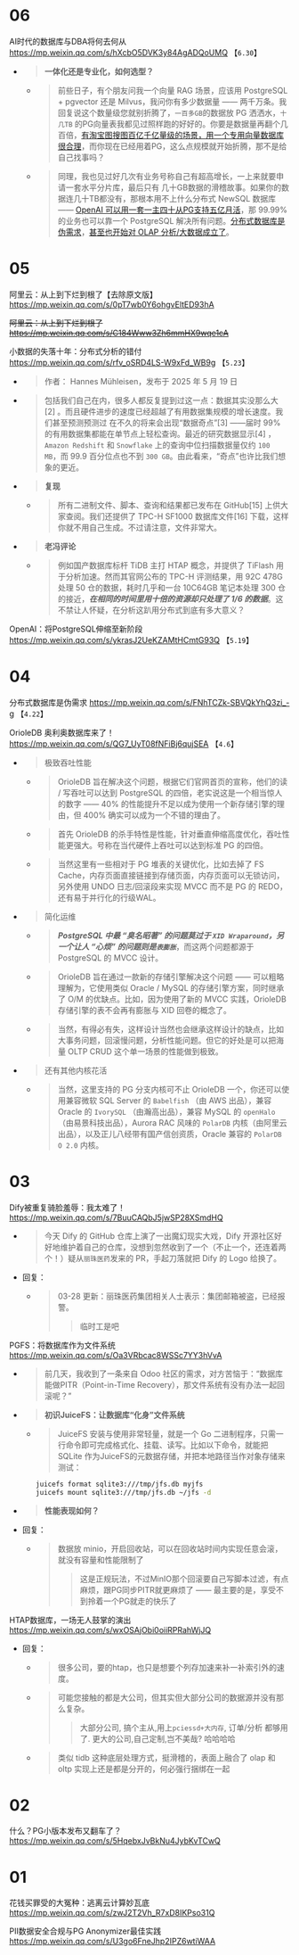 
# 06

AI时代的数据库与DBA将何去何从 https://mp.weixin.qq.com/s/hXcbO5DVK3y84AgADQoUMQ  【`6.30`】
- > **一体化还是专业化，如何选型？**
  * > 前些日子，有个朋友问我一个向量 RAG 场景，应该用 PostgreSQL + pgvector 还是 Milvus，我问你有多少数据量 —— 两千万条。我回复说这个数量级您就别折腾了，`一百多GB`的数据放 PG 洒洒水，`十几TB` 的PG向量表我都见过照样跑的好好的。你要是数据量再翻个几百倍，[有淘宝图搜图百亿千亿量级的场景，用一个专用向量数据库很合理](https://mp.weixin.qq.com/s/0eBZ4zyX6XjBQO0GqlANnw)，而你现在已经用着PG，这么点规模就开始折腾，那不是给自己找事吗？
  * > 同理，我也见过好几次有业务号称自己有超高增长，一上来就要申请一套水平分片库，最后只有 几十GB数据的滑稽故事。如果你的数据连几十TB都没有，那根本用不上什么分布式 NewSQL 数据库 —— [OpenAI 可以用一套一主四十从PG支持五亿月活](https://mp.weixin.qq.com/s/ykrasJ2UeKZAMtHCmtG93Q)，那 99.99% 的业务也可以靠一个 PostgreSQL 解决所有问题。[分布式数据库是伪需求](https://mp.weixin.qq.com/s/FNhTCZk-SBVQkYhQ3zi_-g)，[甚至也开始对 OLAP 分析/大数据成立了](https://mp.weixin.qq.com/s/rfv_oSRD4LS-W9xFd_WB9g)。

# 05

阿里云：从上到下烂到根了【去除原文版】 https://mp.weixin.qq.com/s/0pT7wb0Y6ohgvEltED93hA

~~阿里云：从上到下烂到根了 https://mp.weixin.qq.com/s/C184Www3Zh6mmHX9wqe1cA~~

小数据的失落十年：分布式分析的错付 https://mp.weixin.qq.com/s/rfv_oSRD4LS-W9xFd_WB9g  【`5.23`】
- > 作者： Hannes Mühleisen，发布于 2025 年 5 月 19 日
- > 包括我们自己在内，很多人都反复提到过这一点：数据其实没那么大[2] 。而且硬件进步的速度已经超越了有用数据集规模的增长速度。我们甚至预测预测过 在不久的将来会出现“数据奇点”[3] ——届时 99% 的有用数据集都能在单节点上轻松查询。最近的研究数据显示[4] ，`Amazon Redshift` 和 `Snowflake` 上的查询中位扫描数据量仅约 `100 MB`，而 99.9 百分位点也不到 `300 GB`。由此看来，“奇点”也许比我们想象的更近。
- > **复现**
  * > 所有二进制文件、脚本、查询和结果都已发布在 GitHub[15] 上供大家查阅。我们还提供了 TPC-H SF1000 数据库文件[16] 下载，这样你就不用自己生成。不过请注意，文件非常大。
- > **老冯评论**
  * > 例如国产数据库标杆 TiDB 主打 HTAP 概念，并提供了 TiFlash 用于分析加速。然而其官网公布的 TPC-H 评测结果，用 92C 478G 处理 50 仓的数据，耗时几乎和一台 10C64GB 笔记本处理 300 仓的接近，***在相同的时间里用十倍的资源却只处理了 1/6 的数据***。这不禁让人怀疑，在分析这趴用分布式到底有多大意义？

OpenAI：将PostgreSQL伸缩至新阶段 https://mp.weixin.qq.com/s/ykrasJ2UeKZAMtHCmtG93Q  【`5.19`】

# 04

分布式数据库是伪需求 https://mp.weixin.qq.com/s/FNhTCZk-SBVQkYhQ3zi_-g  【`4.22`】

OrioleDB 奥利奥数据库来了！ https://mp.weixin.qq.com/s/QG7_UyT08fNFiBj6qujSEA  【`4.6`】
- > 极致吞吐性能
  * > OrioleDB 旨在解决这个问题，根据它们官网首页的宣称，他们的读 / 写吞吐可以达到 PostgreSQL 的四倍，老实说这是一个相当惊人的数字 —— 40% 的性能提升不足以成为使用一个新存储引擎的理由，但 400% 确实可以成为一个不错的理由了。
  * > 首先 OrioleDB 的杀手特性是性能，针对垂直伸缩高度优化，吞吐性能更强大。号称在当代硬件上吞吐可以达到标准 PG 的四倍。
  * > 当然这里有一些相对于 PG 堆表的关键优化，比如去掉了 FS Cache，内存页面直接链接到存储页面，内存页面可以无锁访问，另外使用 UNDO 日志/回滚段来实现 MVCC 而不是 PG 的 REDO，还有易于并行化的行级WAL。
- > 简化运维
  * > ***PostgreSQL 中最 “臭名昭著” 的问题莫过于 `XID Wraparound`，另一个让人 “心烦” 的问题则是`表膨胀`***，而这两个问题都源于 PostgreSQL 的 MVCC 设计。
  * > OrioleDB 旨在通过一款新的存储引擎解决这个问题 —— 可以粗略理解为，它使用类似 Oracle / MySQL 的存储引擎方案，同时继承了 O/M 的优缺点。比如，因为使用了新的 MVCC 实践，OrioleDB 存储引擎的表不会再有膨胀与 XID 回卷的概念了。
  * > 当然，有得必有失，这样设计当然也会继承这样设计的缺点，比如大事务问题，回滚慢问题，分析性能问题。但它的好处是可以把海量 OLTP CRUD 这个单一场景的性能做到极致。
- > 还有其他内核花活
  * > 当然，这里支持的 PG 分支内核可不止 OrioleDB 一个，你还可以使用兼容微软 SQL Server 的 `Babelfish` （由 AWS 出品），兼容 Oracle 的 `IvorySQL` （由瀚高出品），兼容 MySQL 的 `openHalo` （由易景科技出品），Aurora RAC 风味的 `PolarDB` 内核（由阿里云出品），以及正儿八经带有国产信创资质，Oracle 兼容的 `PolarDB O 2.0` 内核。

# 03

Dify被重复骑脸羞辱：我太难了！ https://mp.weixin.qq.com/s/7BuuCAQbJ5jwSP28XSmdHQ
- > 今天 Dify 的 GitHub 仓库上演了一出魔幻现实大戏，Dify 开源社区好好地维护着自己的仓库，没想到忽然收到了一个（不止一个，还连着两个！）疑从`丽珠医药`发来的 PR，手起刀落就把 Dify 的 Logo 给换了。
- 回复：
  * > 03-28 更新：丽珠医药集团相关人士表示：集团邮箱被盗，已经报警。
    >> 临时工是吧

PGFS：将数据库作为文件系统 https://mp.weixin.qq.com/s/Oa3VRbcac8WSSc7YY3hVvA
- > 前几天，我收到了一条来自 Odoo 社区的需求，对方苦恼于：“数据库能做PITR（Point-in-Time Recovery），那文件系统有没有办法一起回滚呢？”
- > **初识JuiceFS：让数据库“化身”文件系统**
  * > JuiceFS 安装与使用非常轻量，就是一个 Go 二进制程序，只需一行命令即可完成格式化、挂载、读写。比如以下命令，就能把 SQLite 作为JuiceFS的元数据存储，并把本地路径当作对象存储来测试：
    ```sh
    juicefs format sqlite3:///tmp/jfs.db myjfs     
    juicefs mount sqlite3:///tmp/jfs.db ~/jfs -d
    ```
- > **性能表现如何？**
- 回复：
  * > 数据放 minio，开启回收站，可以在回收站时间内实现任意会滚，就没有容量和性能限制了
    >> 这是正规玩法，不过MinIO那个回滚要自己写脚本过滤，有点麻烦，跟PG同步PITR就更麻烦了 —— 最主要的是，享受不到拎着一个PG就走的快乐了

HTAP数据库，一场无人鼓掌的演出 https://mp.weixin.qq.com/s/wxOSAjObi0oiiRPRahWjJQ
- 回复：
  * > 很多公司，要的htap，也只是想要个列存加速来补一补索引外的速度。
  * > 可能您接触的都是大公司，但其实但大部分公司的数据源并没有那么复杂。
    >> 大部分公司, 搞个主从,用上`pciessd+大内存`, 订单/分析 都够用了. 更大的公司,自己定制,岂不美哉? 哈哈哈哈
  * > 类似 tidb 这种底层处理方式，挺滑稽的，表面上融合了 olap 和 oltp 实现上还是都是分开的，何必强行捆绑在一起

# 02

什么？PG小版本发布又翻车了？ https://mp.weixin.qq.com/s/5HqebxJvBkNu4JybKvTCwQ

# 01

花钱买罪受的大冤种：逃离云计算妙瓦底 https://mp.weixin.qq.com/s/zwJ2T2Vh_R7xD8IKPso31Q

PII数据安全合规与PG Anonymizer最佳实践 https://mp.weixin.qq.com/s/U3go6FneJhp2IPZ6wtiWAA
